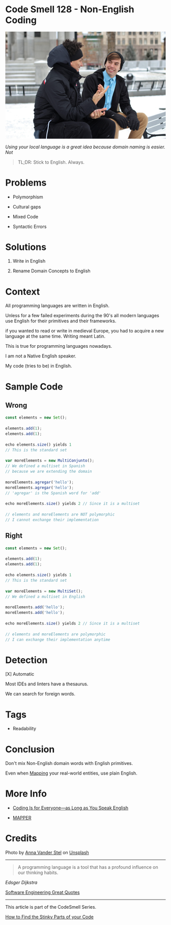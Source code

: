 # Code Smell 128 - Non-English Coding

![Code Smell 128 - Non-English Coding](Code%20Smell%20128%20-%20Non%20English%20Coding.jpg)

*Using your local language is a great idea because domain naming is easier. Not*

> TL;DR: Stick to English. Always.

# Problems

- Polymorphism

- Cultural gaps

- Mixed Code

- Syntactic Errors

# Solutions

1. Write in English

2. Rename Domain Concepts to English

# Context

All programming languages are written in English.

Unless for a few failed experiments during the 90's all modern languages use English for their primitives and their frameworks.

if you wanted to read or write in medieval Europe, you had to acquire a new language at the same time. Writing meant Latin.

This is true for programming languages nowadays.

I am not a Native English speaker.

My code (tries to be) in English.

# Sample Code

## Wrong

[Gist Url]: # (https://gist.github.com/mcsee/498a2b777034a67a6725885a20d30c15)
```javascript
const elements = new Set();

elements.add(1);
elements.add(1);

echo elements.size() yields 1 
// This is the standard set

var moreElements = new MultiConjunto();
// We defined a multiset in Spanish
// because we are extending the domain

moreElements.agregar('hello');
moreElements.agregar('hello');
// 'agregar' is the Spanish word for 'add'

echo moreElements.size() yields 2 // Since it is a multiset

// elements and moreElements are NOT polymorphic
// I cannot exchange their implementation

```

## Right

[Gist Url]: # (https://gist.github.com/mcsee/34f1d56858e83e39ebda706a05315454)
```javascript
const elements = new Set();

elements.add(1);
elements.add(1);

echo elements.size() yields 1 
// This is the standard set

var moreElements = new MultiSet();
// We defined a multiset in English

moreElements.add('hello');
moreElements.add('hello');

echo moreElements.size() yields 2 // Since it is a multiset

// elements and moreElements are polymorphic
// I can exchange their implementation anytime

```

# Detection

[X] Automatic 

Most IDEs and linters have a thesaurus. 

We can search for foreign words.

# Tags

- Readability

# Conclusion

Don't mix Non-English domain words with English primitives.

Even when [Mapping](https://github.com/mcsee/Software-Design-Articles/tree/main/Articles/Theory/What%20is%20(wrong%20with)%20software/readme.md) your real-world entities, use plain English.

# More Info

- [Coding Is for Everyone—as Long as You Speak English](https://www.wired.com/story/coding-is-for-everyoneas-long-as-you-speak-english/)

- [MAPPER](https://github.com/mcsee/Software-Design-Articles/tree/main/Articles/Theory/What%20is%20(wrong%20with)%20software/readme.md)

# Credits

Photo by [Anna Vander Stel](https://unsplash.com/@ann_van_) on [Unsplash](https://unsplash.com/s/photos/speak)  

* * *

> A programming language is a tool that has a profound influence on our thinking habits. 

_Edsger Dijkstra_

[Software Engineering Great Quotes](https://github.com/mcsee/Software-Design-Articles/tree/main/Articles/Quotes/Software%20Engineering%20Great%20Quotes/readme.md)

* * *

This article is part of the CodeSmell Series.

[How to Find the Stinky Parts of your Code](https://github.com/mcsee/Software-Design-Articles/tree/main/Articles/Code%20Smells/How%20to%20Find%20the%20Stinky%20parts%20of%20your%20Code/readme.md)